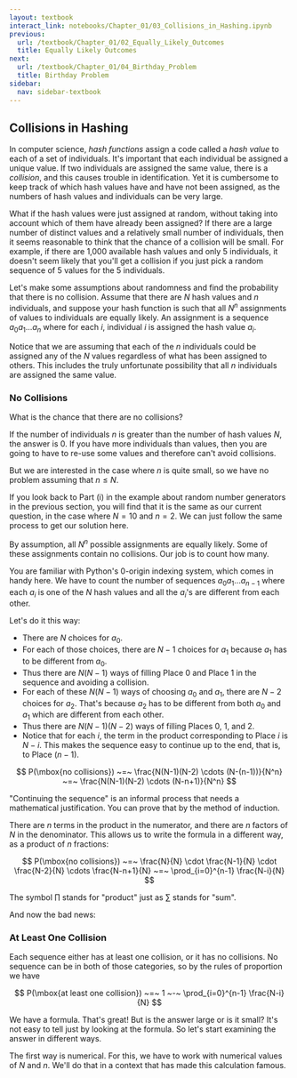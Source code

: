 ```yaml
---
layout: textbook
interact_link: notebooks/Chapter_01/03_Collisions_in_Hashing.ipynb
previous:
  url: /textbook/Chapter_01/02_Equally_Likely_Outcomes
  title: Equally Likely Outcomes
next:
  url: /textbook/Chapter_01/04_Birthday_Problem
  title: Birthday Problem
sidebar:
  nav: sidebar-textbook
---
```


## Collisions in Hashing ##

In computer science, *hash functions* assign a code called a *hash value* to each of a set of individuals. It's important that each individual be assigned a unique value. If two individuals are assigned the same value, there is a *collision*, and this causes trouble in identification. Yet it is cumbersome to keep track of which hash values have and have not been assigned, as the numbers of hash values and individuals can be very large.

What if the hash values were just assigned at random, without taking into account which of them have already been assigned? If there are a large number of distinct values and a relatively small number of individuals, then it seems reasonable to think that the chance of a collision will be small. For example, if there are 1,000 available hash values and only 5 individuals, it doesn't seem likely that you'll get a collision if you just pick a random sequence of 5 values for the 5 individuals.

Let's make some assumptions about randomness and find the probability that there is no collision. Assume that there are $N$ hash values and $n$ individuals, and suppose your hash function is such that all $N^n$ assignments of values to individuals are equally likely. An assignment is a sequence $a_0 a_1 \ldots a_n$ where for each $i$, individual $i$ is assigned the hash value $a_i$.

Notice that we are assuming that each of the $n$ individuals could be assigned any of the $N$ values regardless of what has been assigned to others. This includes the truly unfortunate possibility that all $n$ individuals are assigned the same value.

### No Collisions ###

What is the chance that there are no collisions? 

If the number of individuals $n$ is greater than the number of hash values $N$, the answer is 0. If you have more individuals than values, then you are going to have to re-use some values and therefore can't avoid collisions. 

But we are interested in the case where $n$ is quite small, so we have no problem assuming that $n \le N$.

If you look back to Part (i) in the example about random number generators in the previous section, you will find that it is the same as our current question, in the case where $N = 10$ and $n=2$. We can just follow the same process to get our solution here.

By assumption, all $N^n$ possible assignments are equally likely. Some of these assignments contain no collisions. Our job is to count how many.

You are familiar with Python's 0-origin indexing system, which comes in handy here. We have to count the number of sequences $a_0a_1 \ldots a_{n-1}$ where each $a_i$ is one of the $N$ hash values and all the $a_i$'s are different from each other. 

Let's do it this way:
- There are $N$ choices for $a_0$.
- For each of those choices, there are $N-1$ choices for $a_1$ because $a_1$ has to be different from $a_0$.
- Thus there are $N(N-1)$ ways of filling Place 0 and Place 1 in the sequence and avoiding a collision.
- For each of these $N(N-1)$ ways of choosing $a_0$ and $a_1$, there are $N-2$ choices for $a_2$. That's because $a_2$ has to be different from both $a_0$ and $a_1$ which are different from each other.
- Thus there are $N(N-1)(N-2)$ ways of filling Places 0, 1, and 2.
- Notice that for each $i$, the term in the product corresponding to Place $i$ is $N-i$. This makes the sequence easy to continue up to the end, that is, to Place $(n-1)$.

$$
P(\mbox{no collisions}) ~=~ 
\frac{N(N-1)(N-2) \cdots (N-(n-1))}{N^n}
~=~ \frac{N(N-1)(N-2) \cdots (N-n+1)}{N^n}
$$

"Continuing the sequence" is an informal process that needs a mathematical justification. You can prove that by the method of induction.

There are $n$ terms in the product in the numerator, and there are $n$ factors of $N$ in the denominator. This allows us to write the formula in a different way, as a product of $n$ fractions:

$$
P(\mbox{no collisions}) ~=~
\frac{N}{N} \cdot \frac{N-1}{N} \cdot \frac{N-2}{N} \cdots \frac{N-n+1}{N}
~=~ \prod_{i=0}^{n-1} \frac{N-i}{N}
$$

The symbol $\prod$ stands for "product" just as $\sum$ stands for "sum".

And now the bad news:

### At Least One Collision ###
Each sequence either has at least one collision, or it has no collisions. No sequence can be in both of those categories, so by the rules of proportion we have

$$
P(\mbox{at least one collision}) ~=~ 1 ~-~ \prod_{i=0}^{n-1} \frac{N-i}{N}
$$

We have a formula. That's great! But is the answer large or is it small? It's not easy to tell just by looking at the formula. So let's start examining the answer in different ways. 

The first way is numerical. For this, we have to work with numerical values of $N$ and $n$. We'll do that in a context that has made this calculation famous.
